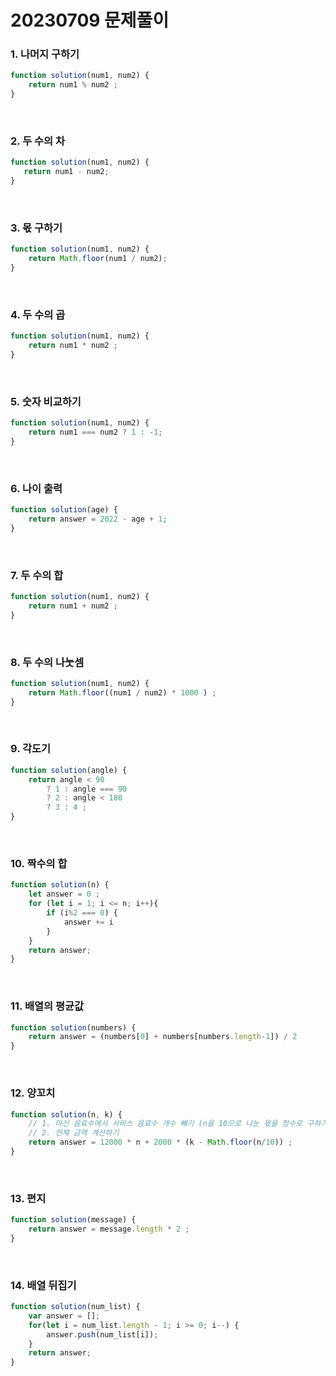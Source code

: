 20230709 문제풀이
========================

### 1. 나머지 구하기
```js
function solution(num1, num2) {
    return num1 % num2 ;
}
```
<br>

### 2. 두 수의 차
```js
function solution(num1, num2) {
   return num1 - num2;
}
```
<br>

### 3. 몫 구하기

```js
function solution(num1, num2) {
    return Math.floor(num1 / num2);
}
```
<br>

### 4. 두 수의 곱
```js
function solution(num1, num2) {
    return num1 * num2 ;
}
```
<br>

### 5. 숫자 비교하기

```js
function solution(num1, num2) {
    return num1 === num2 ? 1 : -1; 
}
```
<br>

### 6. 나이 출력

```js
function solution(age) {
    return answer = 2022 - age + 1;
}
```
<br>

### 7. 두 수의 합

```js
function solution(num1, num2) {
    return num1 + num2 ;
}
```
<br>

### 8. 두 수의 나눗셈
```js
function solution(num1, num2) {
    return Math.floor((num1 / num2) * 1000 ) ;
}
```
<br>

### 9. 각도기
```js
function solution(angle) {
    return angle < 90 
        ? 1 : angle === 90
        ? 2 : angle < 180 
        ? 3 : 4 ;
}
```
<br>

### 10. 짝수의 합
```js
function solution(n) {
    let answer = 0 ;
    for (let i = 1; i <= n; i++){
        if (i%2 === 0) {
            answer += i
        }       
    }
    return answer;
}
```
<br>

### 11. 배열의 평균값
```js
function solution(numbers) {
    return answer = (numbers[0] + numbers[numbers.length-1]) / 2
}
```
<br>

### 12. 양꼬치
```js
function solution(n, k) {
    // 1. 마신 음료수에서 서비스 음료수 개수 빼기 (n을 10으로 나눈 몫을 정수로 구하기)
    // 2. 전체 금액 계산하기
    return answer = 12000 * n + 2000 * (k - Math.floor(n/10)) ;
}
```
<br>

### 13. 편지
```js
function solution(message) {
    return answer = message.length * 2 ;
}
```
<br>

### 14. 배열 뒤집기

```js
function solution(num_list) {
    var answer = [];
    for(let i = num_list.length - 1; i >= 0; i--) {
        answer.push(num_list[i]);
    }
    return answer;
}
```